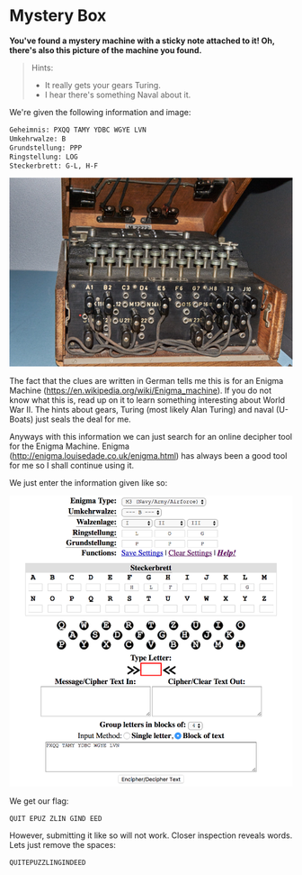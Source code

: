 <H1>Mystery Box</H1>
<B>You've found a mystery machine with a sticky note attached to it! Oh, there's also this picture of the machine you found.</B>

>Hints:
>
>- It really gets your gears Turing.
>- I hear there's something Naval about it.

We're given the following information and image:

```
Geheimnis: PXQQ TAMY YDBC WGYE LVN
Umkehrwalze: B
Grundstellung: PPP
Ringstellung: LOG
Steckerbrett: G-L, H-F
```

![](../../resources/0265ec343c38ff6ecb0420ff290c6946.png)

The fact that the clues are written in German tells me this is for an Enigma Machine (https://en.wikipedia.org/wiki/Enigma_machine). If you do not know what this is, read up on it to learn something interesting about World War II. The hints about gears, Turing (most likely Alan Turing) and naval (U-Boats) just seals the deal for me.

Anyways with this information we can just search for an online decipher tool for the Enigma Machine. Enigma (http://enigma.louisedade.co.uk/enigma.html) has always been a good tool for me so I shall continue using it.

We just enter the information given like so:

![](../../resources/354364195e86c8c6a94d38aa4e226d4f.png)

We get our flag:

```
QUIT EPUZ ZLIN GIND EED
```

However, submitting it like so will not work. Closer inspection reveals words. Lets just remove the spaces:

```
QUITEPUZZLINGINDEED
```